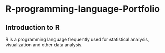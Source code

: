 # R-programming-language-Portfolio
## Introduction to R
R is a programming language frequently used for statistical analysis, visualization and other data analysis. 
